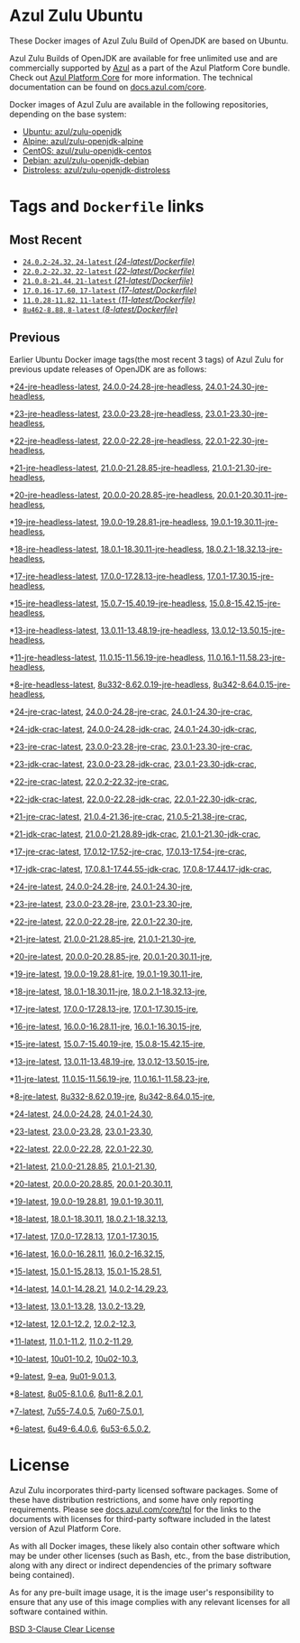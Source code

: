 Azul Zulu Ubuntu
================

These Docker images of Azul Zulu Build of OpenJDK are based on Ubuntu.

Azul Zulu Builds of OpenJDK are available for free unlimited use and are commercially supported by [Azul][1] as a part of the Azul Platform Core bundle.
Check out [Azul Platform Core][2] for more information. The technical documentation can be found on [docs.azul.com/core][3].

Docker images of Azul Zulu are available in the following repositories, depending on the base system:

  * [Ubuntu: azul/zulu-openjdk][4]
  * [Alpine: azul/zulu-openjdk-alpine][5]
  * [CentOS: azul/zulu-openjdk-centos][6]
  * [Debian: azul/zulu-openjdk-debian][7]
  * [Distroless: azul/zulu-openjdk-distroless][8]

Tags and `Dockerfile` links
===========================

Most Recent
-----------


  * [`24.0.2-24.32`, `24-latest` (*24-latest/Dockerfile)*][46]
  * [`22.0.2-22.32`, `22-latest` (*22-latest/Dockerfile)*][78]
  * [`21.0.8-21.44`, `21-latest` (*21-latest/Dockerfile)*][92]
  * [`17.0.16-17.60`, `17-latest` (*17-latest/Dockerfile)*][169]
  * [`11.0.28-11.82`, `11-latest` (*11-latest/Dockerfile)*][302]
  * [`8u462-8.88`, `8-latest` (*8-latest/Dockerfile)*][377]

Previous
--------

Earlier Ubuntu Docker image tags(the most recent 3 tags) of Azul Zulu for previous update releases of OpenJDK are as follows:


  *[24-jre-headless-latest][11],
  [24.0.0-24.28-jre-headless][50],
  [24.0.1-24.30-jre-headless][55],
  
  
  *[23-jre-headless-latest][12],
  [23.0.0-23.28-jre-headless][67],
  [23.0.1-23.30-jre-headless][69],
  
  
  *[22-jre-headless-latest][13],
  [22.0.0-22.28-jre-headless][79],
  [22.0.1-22.30-jre-headless][85],
  
  
  *[21-jre-headless-latest][14],
  [21.0.0-21.28.85-jre-headless][93],
  [21.0.1-21.30-jre-headless][99],
  
  
  
  
  
  
  
  
  
  *[20-jre-headless-latest][15],
  [20.0.0-20.28.85-jre-headless][141],
  [20.0.1-20.30.11-jre-headless][143],
  
  
  *[19-jre-headless-latest][16],
  [19.0.0-19.28.81-jre-headless][149],
  [19.0.1-19.30.11-jre-headless][153],
  
  
  *[18-jre-headless-latest][17],
  [18.0.1-18.30.11-jre-headless][160],
  [18.0.2.1-18.32.13-jre-headless][164],
  
  
  *[17-jre-headless-latest][18],
  [17.0.0-17.28.13-jre-headless][170],
  [17.0.1-17.30.15-jre-headless][175],
  
  
  
  
  
  
  
  
  
  
  
  
  
  
  
  
  
  
  
  *[15-jre-headless-latest][19],
  [15.0.7-15.40.19-jre-headless][261],
  [15.0.8-15.42.15-jre-headless][265],
  
  
  
  *[13-jre-headless-latest][20],
  [13.0.11-13.48.19-jre-headless][287],
  [13.0.12-13.50.15-jre-headless][291],
  
  
  
  *[11-jre-headless-latest][21],
  [11.0.15-11.56.19-jre-headless][319],
  [11.0.16.1-11.58.23-jre-headless][321],
  
  
  
  
  
  
  
  
  
  
  
  
  
  
  
  
  *[8-jre-headless-latest][22],
  [8u332-8.62.0.19-jre-headless][415],
  [8u342-8.64.0.15-jre-headless][419],
  
  
  
  
  
  
  
  
  
  
  
  
  
  
  
  
  *[24-jre-crac-latest][23],
  [24.0.0-24.28-jre-crac][48],
  [24.0.1-24.30-jre-crac][53],
  
  
  *[24-jdk-crac-latest][24],
  [24.0.0-24.28-jdk-crac][51],
  [24.0.1-24.30-jdk-crac][54],
  
  
  *[23-jre-crac-latest][25],
  [23.0.0-23.28-jre-crac][64],
  [23.0.1-23.30-jre-crac][70],
  
  
  *[23-jdk-crac-latest][26],
  [23.0.0-23.28-jdk-crac][66],
  [23.0.1-23.30-jdk-crac][72],
  
  
  *[22-jre-crac-latest][27],
  [22.0.2-22.32-jre-crac][87],
  
  *[22-jdk-crac-latest][28],
  [22.0.0-22.28-jdk-crac][81],
  [22.0.1-22.30-jdk-crac][84],
  
  
  *[21-jre-crac-latest][29],
  [21.0.4-21.36-jre-crac][117],
  [21.0.5-21.38-jre-crac][119],
  
  
  
  
  *[21-jdk-crac-latest][30],
  [21.0.0-21.28.89-jdk-crac][96],
  [21.0.1-21.30-jdk-crac][98],
  
  
  
  
  
  
  
  
  
  *[17-jre-crac-latest][31],
  [17.0.12-17.52-jre-crac][223],
  [17.0.13-17.54-jre-crac][227],
  
  
  
  
  *[17-jdk-crac-latest][32],
  [17.0.8.1-17.44.55-jdk-crac][200],
  [17.0.8-17.44.17-jdk-crac][204],
  
  
  
  
  
  
  
  
  
  
  *[24-jre-latest][33],
  [24.0.0-24.28-jre][49],
  [24.0.1-24.30-jre][52],
  
  
  *[23-jre-latest][34],
  [23.0.0-23.28-jre][63],
  [23.0.1-23.30-jre][71],
  
  
  *[22-jre-latest][35],
  [22.0.0-22.28-jre][82],
  [22.0.1-22.30-jre][83],
  
  
  *[21-jre-latest][36],
  [21.0.0-21.28.85-jre][95],
  [21.0.1-21.30-jre][97],
  
  
  
  
  
  
  
  
  
  *[20-jre-latest][37],
  [20.0.0-20.28.85-jre][140],
  [20.0.1-20.30.11-jre][144],
  
  
  *[19-jre-latest][38],
  [19.0.0-19.28.81-jre][151],
  [19.0.1-19.30.11-jre][152],
  
  
  *[18-jre-latest][39],
  [18.0.1-18.30.11-jre][162],
  [18.0.2.1-18.32.13-jre][163],
  
  
  *[17-jre-latest][40],
  [17.0.0-17.28.13-jre][172],
  [17.0.1-17.30.15-jre][173],
  
  
  
  
  
  
  
  
  
  
  
  
  
  
  
  
  
  
  
  *[16-jre-latest][41],
  [16.0.0-16.28.11-jre][248],
  [16.0.1-16.30.15-jre][249],
  
  
  *[15-jre-latest][42],
  [15.0.7-15.40.19-jre][260],
  [15.0.8-15.42.15-jre][264],
  
  
  
  *[13-jre-latest][43],
  [13.0.11-13.48.19-jre][288],
  [13.0.12-13.50.15-jre][289],
  
  
  
  *[11-jre-latest][44],
  [11.0.15-11.56.19-jre][318],
  [11.0.16.1-11.58.23-jre][323],
  
  
  
  
  
  
  
  
  
  
  
  
  
  
  
  
  *[8-jre-latest][45],
  [8u332-8.62.0.19-jre][416],
  [8u342-8.64.0.15-jre][420],
  
  
  
  
  
  
  
  
  
  
  
  
  
  
  
  
  *[24-latest][46],
  [24.0.0-24.28][47],
  [24.0.1-24.30][56],
  
  
  *[23-latest][62],
  [23.0.0-23.28][65],
  [23.0.1-23.30][68],
  
  
  *[22-latest][78],
  [22.0.0-22.28][80],
  [22.0.1-22.30][86],
  
  
  *[21-latest][92],
  [21.0.0-21.28.85][94],
  [21.0.1-21.30][100],
  
  
  
  
  
  
  
  
  
  *[20-latest][138],
  [20.0.0-20.28.85][139],
  [20.0.1-20.30.11][142],
  
  
  *[19-latest][148],
  [19.0.0-19.28.81][150],
  [19.0.1-19.30.11][154],
  
  
  
  *[18-latest][159],
  [18.0.1-18.30.11][161],
  [18.0.2.1-18.32.13][165],
  
  
  *[17-latest][169],
  [17.0.0-17.28.13][171],
  [17.0.1-17.30.15][174],
  
  
  
  
  
  
  
  
  
  
  
  
  
  
  
  
  
  
  
  *[16-latest][246],
  [16.0.0-16.28.11][247],
  [16.0.2-16.32.15][250],
  
  *[15-latest][252],
  [15.0.1-15.28.13][253],
  [15.0.1-15.28.51][254],
  
  
  
  
  
  
  
  
  
  
  *[14-latest][272],
  [14.0.1-14.28.21][273],
  [14.0.2-14.29.23][274],
  
  *[13-latest][275],
  [13.0.1-13.28][276],
  [13.0.2-13.29][277],
  
  
  
  
  
  
  
  
  
  
  
  
  
  *[12-latest][298],
  [12.0.1-12.2][299],
  [12.0.2-12.3][300],
  
  
  *[11-latest][302],
  [11.0.1-11.2][303],
  [11.0.2-11.29][304],
  
  
  
  
  
  
  
  
  
  
  
  
  
  
  
  
  
  
  
  
  
  
  
  
  
  
  
  
  
  
  
  *[10-latest][369],
  [10u01-10.2][370],
  [10u02-10.3][371],
  
  *[9-latest][372],
  [9-ea][373],
  [9u01-9.0.1.3][374],
  
  
  
  *[8-latest][377],
  [8u05-8.1.0.6][378],
  [8u11-8.2.0.1][379],
  
  
  
  
  
  
  
  
  
  
  
  
  
  
  
  
  
  
  
  
  
  
  
  
  
  
  
  
  
  
  
  
  
  
  
  
  
  
  
  
  
  
  
  
  
  
  
  
  
  
  
  
  
  *[7-latest][466],
  [7u55-7.4.0.5][467],
  [7u60-7.5.0.1][468],
  
  
  
  
  
  
  
  
  
  
  
  
  
  
  
  
  
  
  
  
  
  
  
  
  
  
  
  
  
  
  
  
  
  
  
  
  *[6-latest][504],
  [6u49-6.4.0.6][505],
  [6u53-6.5.0.2][506],
  
  
  
  
  
  
  
  
  
  
  
  
  
  
  
  
  
  License
=======

Azul Zulu incorporates third-party licensed software packages. Some of these have distribution restrictions, and some have only reporting requirements. Please see [docs.azul.com/core/tpl][9] for the links to the documents with licenses for third-party software included in the latest version of Azul Platform Core.

As with all Docker images, these likely also contain other software which may be under other licenses (such as Bash, etc., from the base distribution, along with any direct or indirect dependencies of the primary software being contained).

As for any pre-built image usage, it is the image user's responsibility to ensure that any use of this image complies with any relevant licenses for all software contained within.

[BSD 3-Clause Clear License][10]

  [1]: https://www.azul.com/
  [2]: https://www.azul.com/products/core/
  [3]: https://docs.azul.com/core/
  [4]: https://hub.docker.com/r/azul/zulu-openjdk
  [5]: https://hub.docker.com/r/azul/zulu-openjdk-alpine
  [6]: https://hub.docker.com/r/azul/zulu-openjdk-centos
  [7]: https://hub.docker.com/r/azul/zulu-openjdk-debian
  [8]: https://hub.docker.com/r/azul/zulu-openjdk-distroless
  [9]: https://docs.azul.com/core/tpl
  [10]: https://github.com/zulu-openjdk/zulu-openjdk/blob/master/LICENSE.txt


  [11]: https://github.com/zulu-openjdk/zulu-openjdk/blob/master/ubuntu/24-jre-headless-latest/Dockerfile
  [50]: https://github.com/zulu-openjdk/zulu-openjdk/blob/master/ubuntu/24.0.0-24.28-jre-headless/Dockerfile
  [55]: https://github.com/zulu-openjdk/zulu-openjdk/blob/master/ubuntu/24.0.1-24.30-jre-headless/Dockerfile
  
  
  [12]: https://github.com/zulu-openjdk/zulu-openjdk/blob/master/ubuntu/23-jre-headless-latest/Dockerfile
  [67]: https://github.com/zulu-openjdk/zulu-openjdk/blob/master/ubuntu/23.0.0-23.28-jre-headless/Dockerfile
  [69]: https://github.com/zulu-openjdk/zulu-openjdk/blob/master/ubuntu/23.0.1-23.30-jre-headless/Dockerfile
  
  
  [13]: https://github.com/zulu-openjdk/zulu-openjdk/blob/master/ubuntu/22-jre-headless-latest/Dockerfile
  [79]: https://github.com/zulu-openjdk/zulu-openjdk/blob/master/ubuntu/22.0.0-22.28-jre-headless/Dockerfile
  [85]: https://github.com/zulu-openjdk/zulu-openjdk/blob/master/ubuntu/22.0.1-22.30-jre-headless/Dockerfile
  
  
  [14]: https://github.com/zulu-openjdk/zulu-openjdk/blob/master/ubuntu/21-jre-headless-latest/Dockerfile
  [93]: https://github.com/zulu-openjdk/zulu-openjdk/blob/master/ubuntu/21.0.0-21.28.85-jre-headless/Dockerfile
  [99]: https://github.com/zulu-openjdk/zulu-openjdk/blob/master/ubuntu/21.0.1-21.30-jre-headless/Dockerfile
  
  
  
  
  
  
  
  
  
  [15]: https://github.com/zulu-openjdk/zulu-openjdk/blob/master/ubuntu/20-jre-headless-latest/Dockerfile
  [141]: https://github.com/zulu-openjdk/zulu-openjdk/blob/master/ubuntu/20.0.0-20.28.85-jre-headless/Dockerfile
  [143]: https://github.com/zulu-openjdk/zulu-openjdk/blob/master/ubuntu/20.0.1-20.30.11-jre-headless/Dockerfile
  
  
  [16]: https://github.com/zulu-openjdk/zulu-openjdk/blob/master/ubuntu/19-jre-headless-latest/Dockerfile
  [149]: https://github.com/zulu-openjdk/zulu-openjdk/blob/master/ubuntu/19.0.0-19.28.81-jre-headless/Dockerfile
  [153]: https://github.com/zulu-openjdk/zulu-openjdk/blob/master/ubuntu/19.0.1-19.30.11-jre-headless/Dockerfile
  
  
  [17]: https://github.com/zulu-openjdk/zulu-openjdk/blob/master/ubuntu/18-jre-headless-latest/Dockerfile
  [160]: https://github.com/zulu-openjdk/zulu-openjdk/blob/master/ubuntu/18.0.1-18.30.11-jre-headless/Dockerfile
  [164]: https://github.com/zulu-openjdk/zulu-openjdk/blob/master/ubuntu/18.0.2.1-18.32.13-jre-headless/Dockerfile
  
  
  [18]: https://github.com/zulu-openjdk/zulu-openjdk/blob/master/ubuntu/17-jre-headless-latest/Dockerfile
  [170]: https://github.com/zulu-openjdk/zulu-openjdk/blob/master/ubuntu/17.0.0-17.28.13-jre-headless/Dockerfile
  [175]: https://github.com/zulu-openjdk/zulu-openjdk/blob/master/ubuntu/17.0.1-17.30.15-jre-headless/Dockerfile
  
  
  
  
  
  
  
  
  
  
  
  
  
  
  
  
  
  
  
  [19]: https://github.com/zulu-openjdk/zulu-openjdk/blob/master/ubuntu/15-jre-headless-latest/Dockerfile
  [261]: https://github.com/zulu-openjdk/zulu-openjdk/blob/master/ubuntu/15.0.7-15.40.19-jre-headless/Dockerfile
  [265]: https://github.com/zulu-openjdk/zulu-openjdk/blob/master/ubuntu/15.0.8-15.42.15-jre-headless/Dockerfile
  
  
  
  [20]: https://github.com/zulu-openjdk/zulu-openjdk/blob/master/ubuntu/13-jre-headless-latest/Dockerfile
  [287]: https://github.com/zulu-openjdk/zulu-openjdk/blob/master/ubuntu/13.0.11-13.48.19-jre-headless/Dockerfile
  [291]: https://github.com/zulu-openjdk/zulu-openjdk/blob/master/ubuntu/13.0.12-13.50.15-jre-headless/Dockerfile
  
  
  
  [21]: https://github.com/zulu-openjdk/zulu-openjdk/blob/master/ubuntu/11-jre-headless-latest/Dockerfile
  [319]: https://github.com/zulu-openjdk/zulu-openjdk/blob/master/ubuntu/11.0.15-11.56.19-jre-headless/Dockerfile
  [321]: https://github.com/zulu-openjdk/zulu-openjdk/blob/master/ubuntu/11.0.16.1-11.58.23-jre-headless/Dockerfile
  
  
  
  
  
  
  
  
  
  
  
  
  
  
  
  
  [22]: https://github.com/zulu-openjdk/zulu-openjdk/blob/master/ubuntu/8-jre-headless-latest/Dockerfile
  [415]: https://github.com/zulu-openjdk/zulu-openjdk/blob/master/ubuntu/8u332-8.62.0.19-jre-headless/Dockerfile
  [419]: https://github.com/zulu-openjdk/zulu-openjdk/blob/master/ubuntu/8u342-8.64.0.15-jre-headless/Dockerfile
  
  
  
  
  
  
  
  
  
  
  
  
  
  
  
  
  [23]: https://github.com/zulu-openjdk/zulu-openjdk/blob/master/ubuntu/24-jre-crac-latest/Dockerfile
  [48]: https://github.com/zulu-openjdk/zulu-openjdk/blob/master/ubuntu/24.0.0-24.28-jre-crac/Dockerfile
  [53]: https://github.com/zulu-openjdk/zulu-openjdk/blob/master/ubuntu/24.0.1-24.30-jre-crac/Dockerfile
  
  
  [24]: https://github.com/zulu-openjdk/zulu-openjdk/blob/master/ubuntu/24-jdk-crac-latest/Dockerfile
  [51]: https://github.com/zulu-openjdk/zulu-openjdk/blob/master/ubuntu/24.0.0-24.28-jdk-crac/Dockerfile
  [54]: https://github.com/zulu-openjdk/zulu-openjdk/blob/master/ubuntu/24.0.1-24.30-jdk-crac/Dockerfile
  
  
  [25]: https://github.com/zulu-openjdk/zulu-openjdk/blob/master/ubuntu/23-jre-crac-latest/Dockerfile
  [64]: https://github.com/zulu-openjdk/zulu-openjdk/blob/master/ubuntu/23.0.0-23.28-jre-crac/Dockerfile
  [70]: https://github.com/zulu-openjdk/zulu-openjdk/blob/master/ubuntu/23.0.1-23.30-jre-crac/Dockerfile
  
  
  [26]: https://github.com/zulu-openjdk/zulu-openjdk/blob/master/ubuntu/23-jdk-crac-latest/Dockerfile
  [66]: https://github.com/zulu-openjdk/zulu-openjdk/blob/master/ubuntu/23.0.0-23.28-jdk-crac/Dockerfile
  [72]: https://github.com/zulu-openjdk/zulu-openjdk/blob/master/ubuntu/23.0.1-23.30-jdk-crac/Dockerfile
  
  
  [27]: https://github.com/zulu-openjdk/zulu-openjdk/blob/master/ubuntu/22-jre-crac-latest/Dockerfile
  [87]: https://github.com/zulu-openjdk/zulu-openjdk/blob/master/ubuntu/22.0.2-22.32-jre-crac/Dockerfile
  
  [28]: https://github.com/zulu-openjdk/zulu-openjdk/blob/master/ubuntu/22-jdk-crac-latest/Dockerfile
  [81]: https://github.com/zulu-openjdk/zulu-openjdk/blob/master/ubuntu/22.0.0-22.28-jdk-crac/Dockerfile
  [84]: https://github.com/zulu-openjdk/zulu-openjdk/blob/master/ubuntu/22.0.1-22.30-jdk-crac/Dockerfile
  
  
  [29]: https://github.com/zulu-openjdk/zulu-openjdk/blob/master/ubuntu/21-jre-crac-latest/Dockerfile
  [117]: https://github.com/zulu-openjdk/zulu-openjdk/blob/master/ubuntu/21.0.4-21.36-jre-crac/Dockerfile
  [119]: https://github.com/zulu-openjdk/zulu-openjdk/blob/master/ubuntu/21.0.5-21.38-jre-crac/Dockerfile
  
  
  
  
  [30]: https://github.com/zulu-openjdk/zulu-openjdk/blob/master/ubuntu/21-jdk-crac-latest/Dockerfile
  [96]: https://github.com/zulu-openjdk/zulu-openjdk/blob/master/ubuntu/21.0.0-21.28.89-jdk-crac/Dockerfile
  [98]: https://github.com/zulu-openjdk/zulu-openjdk/blob/master/ubuntu/21.0.1-21.30-jdk-crac/Dockerfile
  
  
  
  
  
  
  
  
  
  [31]: https://github.com/zulu-openjdk/zulu-openjdk/blob/master/ubuntu/17-jre-crac-latest/Dockerfile
  [223]: https://github.com/zulu-openjdk/zulu-openjdk/blob/master/ubuntu/17.0.12-17.52-jre-crac/Dockerfile
  [227]: https://github.com/zulu-openjdk/zulu-openjdk/blob/master/ubuntu/17.0.13-17.54-jre-crac/Dockerfile
  
  
  
  
  [32]: https://github.com/zulu-openjdk/zulu-openjdk/blob/master/ubuntu/17-jdk-crac-latest/Dockerfile
  [200]: https://github.com/zulu-openjdk/zulu-openjdk/blob/master/ubuntu/17.0.8.1-17.44.55-jdk-crac/Dockerfile
  [204]: https://github.com/zulu-openjdk/zulu-openjdk/blob/master/ubuntu/17.0.8-17.44.17-jdk-crac/Dockerfile
  
  
  
  
  
  
  
  
  
  
  [33]: https://github.com/zulu-openjdk/zulu-openjdk/blob/master/ubuntu/24-jre-latest/Dockerfile
  [49]: https://github.com/zulu-openjdk/zulu-openjdk/blob/master/ubuntu/24.0.0-24.28-jre/Dockerfile
  [52]: https://github.com/zulu-openjdk/zulu-openjdk/blob/master/ubuntu/24.0.1-24.30-jre/Dockerfile
  
  
  [34]: https://github.com/zulu-openjdk/zulu-openjdk/blob/master/ubuntu/23-jre-latest/Dockerfile
  [63]: https://github.com/zulu-openjdk/zulu-openjdk/blob/master/ubuntu/23.0.0-23.28-jre/Dockerfile
  [71]: https://github.com/zulu-openjdk/zulu-openjdk/blob/master/ubuntu/23.0.1-23.30-jre/Dockerfile
  
  
  [35]: https://github.com/zulu-openjdk/zulu-openjdk/blob/master/ubuntu/22-jre-latest/Dockerfile
  [82]: https://github.com/zulu-openjdk/zulu-openjdk/blob/master/ubuntu/22.0.0-22.28-jre/Dockerfile
  [83]: https://github.com/zulu-openjdk/zulu-openjdk/blob/master/ubuntu/22.0.1-22.30-jre/Dockerfile
  
  
  [36]: https://github.com/zulu-openjdk/zulu-openjdk/blob/master/ubuntu/21-jre-latest/Dockerfile
  [95]: https://github.com/zulu-openjdk/zulu-openjdk/blob/master/ubuntu/21.0.0-21.28.85-jre/Dockerfile
  [97]: https://github.com/zulu-openjdk/zulu-openjdk/blob/master/ubuntu/21.0.1-21.30-jre/Dockerfile
  
  
  
  
  
  
  
  
  
  [37]: https://github.com/zulu-openjdk/zulu-openjdk/blob/master/ubuntu/20-jre-latest/Dockerfile
  [140]: https://github.com/zulu-openjdk/zulu-openjdk/blob/master/ubuntu/20.0.0-20.28.85-jre/Dockerfile
  [144]: https://github.com/zulu-openjdk/zulu-openjdk/blob/master/ubuntu/20.0.1-20.30.11-jre/Dockerfile
  
  
  [38]: https://github.com/zulu-openjdk/zulu-openjdk/blob/master/ubuntu/19-jre-latest/Dockerfile
  [151]: https://github.com/zulu-openjdk/zulu-openjdk/blob/master/ubuntu/19.0.0-19.28.81-jre/Dockerfile
  [152]: https://github.com/zulu-openjdk/zulu-openjdk/blob/master/ubuntu/19.0.1-19.30.11-jre/Dockerfile
  
  
  [39]: https://github.com/zulu-openjdk/zulu-openjdk/blob/master/ubuntu/18-jre-latest/Dockerfile
  [162]: https://github.com/zulu-openjdk/zulu-openjdk/blob/master/ubuntu/18.0.1-18.30.11-jre/Dockerfile
  [163]: https://github.com/zulu-openjdk/zulu-openjdk/blob/master/ubuntu/18.0.2.1-18.32.13-jre/Dockerfile
  
  
  [40]: https://github.com/zulu-openjdk/zulu-openjdk/blob/master/ubuntu/17-jre-latest/Dockerfile
  [172]: https://github.com/zulu-openjdk/zulu-openjdk/blob/master/ubuntu/17.0.0-17.28.13-jre/Dockerfile
  [173]: https://github.com/zulu-openjdk/zulu-openjdk/blob/master/ubuntu/17.0.1-17.30.15-jre/Dockerfile
  
  
  
  
  
  
  
  
  
  
  
  
  
  
  
  
  
  
  
  [41]: https://github.com/zulu-openjdk/zulu-openjdk/blob/master/ubuntu/16-jre-latest/Dockerfile
  [248]: https://github.com/zulu-openjdk/zulu-openjdk/blob/master/ubuntu/16.0.0-16.28.11-jre/Dockerfile
  [249]: https://github.com/zulu-openjdk/zulu-openjdk/blob/master/ubuntu/16.0.1-16.30.15-jre/Dockerfile
  
  
  [42]: https://github.com/zulu-openjdk/zulu-openjdk/blob/master/ubuntu/15-jre-latest/Dockerfile
  [260]: https://github.com/zulu-openjdk/zulu-openjdk/blob/master/ubuntu/15.0.7-15.40.19-jre/Dockerfile
  [264]: https://github.com/zulu-openjdk/zulu-openjdk/blob/master/ubuntu/15.0.8-15.42.15-jre/Dockerfile
  
  
  
  [43]: https://github.com/zulu-openjdk/zulu-openjdk/blob/master/ubuntu/13-jre-latest/Dockerfile
  [288]: https://github.com/zulu-openjdk/zulu-openjdk/blob/master/ubuntu/13.0.11-13.48.19-jre/Dockerfile
  [289]: https://github.com/zulu-openjdk/zulu-openjdk/blob/master/ubuntu/13.0.12-13.50.15-jre/Dockerfile
  
  
  
  [44]: https://github.com/zulu-openjdk/zulu-openjdk/blob/master/ubuntu/11-jre-latest/Dockerfile
  [318]: https://github.com/zulu-openjdk/zulu-openjdk/blob/master/ubuntu/11.0.15-11.56.19-jre/Dockerfile
  [323]: https://github.com/zulu-openjdk/zulu-openjdk/blob/master/ubuntu/11.0.16.1-11.58.23-jre/Dockerfile
  
  
  
  
  
  
  
  
  
  
  
  
  
  
  
  
  [45]: https://github.com/zulu-openjdk/zulu-openjdk/blob/master/ubuntu/8-jre-latest/Dockerfile
  [416]: https://github.com/zulu-openjdk/zulu-openjdk/blob/master/ubuntu/8u332-8.62.0.19-jre/Dockerfile
  [420]: https://github.com/zulu-openjdk/zulu-openjdk/blob/master/ubuntu/8u342-8.64.0.15-jre/Dockerfile
  
  
  
  
  
  
  
  
  
  
  
  
  
  
  
  
  [46]: https://github.com/zulu-openjdk/zulu-openjdk/blob/master/ubuntu/24-latest/Dockerfile
  [47]: https://github.com/zulu-openjdk/zulu-openjdk/blob/master/ubuntu/24.0.0-24.28/Dockerfile
  [56]: https://github.com/zulu-openjdk/zulu-openjdk/blob/master/ubuntu/24.0.1-24.30/Dockerfile
  
  
  [62]: https://github.com/zulu-openjdk/zulu-openjdk/blob/master/ubuntu/23-latest/Dockerfile
  [65]: https://github.com/zulu-openjdk/zulu-openjdk/blob/master/ubuntu/23.0.0-23.28/Dockerfile
  [68]: https://github.com/zulu-openjdk/zulu-openjdk/blob/master/ubuntu/23.0.1-23.30/Dockerfile
  
  
  [78]: https://github.com/zulu-openjdk/zulu-openjdk/blob/master/ubuntu/22-latest/Dockerfile
  [80]: https://github.com/zulu-openjdk/zulu-openjdk/blob/master/ubuntu/22.0.0-22.28/Dockerfile
  [86]: https://github.com/zulu-openjdk/zulu-openjdk/blob/master/ubuntu/22.0.1-22.30/Dockerfile
  
  
  [92]: https://github.com/zulu-openjdk/zulu-openjdk/blob/master/ubuntu/21-latest/Dockerfile
  [94]: https://github.com/zulu-openjdk/zulu-openjdk/blob/master/ubuntu/21.0.0-21.28.85/Dockerfile
  [100]: https://github.com/zulu-openjdk/zulu-openjdk/blob/master/ubuntu/21.0.1-21.30/Dockerfile
  
  
  
  
  
  
  
  
  
  [138]: https://github.com/zulu-openjdk/zulu-openjdk/blob/master/ubuntu/20-latest/Dockerfile
  [139]: https://github.com/zulu-openjdk/zulu-openjdk/blob/master/ubuntu/20.0.0-20.28.85/Dockerfile
  [142]: https://github.com/zulu-openjdk/zulu-openjdk/blob/master/ubuntu/20.0.1-20.30.11/Dockerfile
  
  
  [148]: https://github.com/zulu-openjdk/zulu-openjdk/blob/master/ubuntu/19-latest/Dockerfile
  [150]: https://github.com/zulu-openjdk/zulu-openjdk/blob/master/ubuntu/19.0.0-19.28.81/Dockerfile
  [154]: https://github.com/zulu-openjdk/zulu-openjdk/blob/master/ubuntu/19.0.1-19.30.11/Dockerfile
  
  
  
  [159]: https://github.com/zulu-openjdk/zulu-openjdk/blob/master/ubuntu/18-latest/Dockerfile
  [161]: https://github.com/zulu-openjdk/zulu-openjdk/blob/master/ubuntu/18.0.1-18.30.11/Dockerfile
  [165]: https://github.com/zulu-openjdk/zulu-openjdk/blob/master/ubuntu/18.0.2.1-18.32.13/Dockerfile
  
  
  [169]: https://github.com/zulu-openjdk/zulu-openjdk/blob/master/ubuntu/17-latest/Dockerfile
  [171]: https://github.com/zulu-openjdk/zulu-openjdk/blob/master/ubuntu/17.0.0-17.28.13/Dockerfile
  [174]: https://github.com/zulu-openjdk/zulu-openjdk/blob/master/ubuntu/17.0.1-17.30.15/Dockerfile
  
  
  
  
  
  
  
  
  
  
  
  
  
  
  
  
  
  
  
  [246]: https://github.com/zulu-openjdk/zulu-openjdk/blob/master/ubuntu/16-latest/Dockerfile
  [247]: https://github.com/zulu-openjdk/zulu-openjdk/blob/master/ubuntu/16.0.0-16.28.11/Dockerfile
  [250]: https://github.com/zulu-openjdk/zulu-openjdk/blob/master/ubuntu/16.0.2-16.32.15/Dockerfile
  
  [252]: https://github.com/zulu-openjdk/zulu-openjdk/blob/master/ubuntu/15-latest/Dockerfile
  [253]: https://github.com/zulu-openjdk/zulu-openjdk/blob/master/ubuntu/15.0.1-15.28.13/Dockerfile
  [254]: https://github.com/zulu-openjdk/zulu-openjdk/blob/master/ubuntu/15.0.1-15.28.51/Dockerfile
  
  
  
  
  
  
  
  
  
  
  [272]: https://github.com/zulu-openjdk/zulu-openjdk/blob/master/ubuntu/14-latest/Dockerfile
  [273]: https://github.com/zulu-openjdk/zulu-openjdk/blob/master/ubuntu/14.0.1-14.28.21/Dockerfile
  [274]: https://github.com/zulu-openjdk/zulu-openjdk/blob/master/ubuntu/14.0.2-14.29.23/Dockerfile
  
  [275]: https://github.com/zulu-openjdk/zulu-openjdk/blob/master/ubuntu/13-latest/Dockerfile
  [276]: https://github.com/zulu-openjdk/zulu-openjdk/blob/master/ubuntu/13.0.1-13.28/Dockerfile
  [277]: https://github.com/zulu-openjdk/zulu-openjdk/blob/master/ubuntu/13.0.2-13.29/Dockerfile
  
  
  
  
  
  
  
  
  
  
  
  
  
  [298]: https://github.com/zulu-openjdk/zulu-openjdk/blob/master/ubuntu/12-latest/Dockerfile
  [299]: https://github.com/zulu-openjdk/zulu-openjdk/blob/master/ubuntu/12.0.1-12.2/Dockerfile
  [300]: https://github.com/zulu-openjdk/zulu-openjdk/blob/master/ubuntu/12.0.2-12.3/Dockerfile
  
  
  [302]: https://github.com/zulu-openjdk/zulu-openjdk/blob/master/ubuntu/11-latest/Dockerfile
  [303]: https://github.com/zulu-openjdk/zulu-openjdk/blob/master/ubuntu/11.0.1-11.2/Dockerfile
  [304]: https://github.com/zulu-openjdk/zulu-openjdk/blob/master/ubuntu/11.0.2-11.29/Dockerfile
  
  
  
  
  
  
  
  
  
  
  
  
  
  
  
  
  
  
  
  
  
  
  
  
  
  
  
  
  
  
  
  [369]: https://github.com/zulu-openjdk/zulu-openjdk/blob/master/ubuntu/10-latest/Dockerfile
  [370]: https://github.com/zulu-openjdk/zulu-openjdk/blob/master/ubuntu/10u01-10.2/Dockerfile
  [371]: https://github.com/zulu-openjdk/zulu-openjdk/blob/master/ubuntu/10u02-10.3/Dockerfile
  
  [372]: https://github.com/zulu-openjdk/zulu-openjdk/blob/master/ubuntu/9-latest/Dockerfile
  [373]: https://github.com/zulu-openjdk/zulu-openjdk/blob/master/ubuntu/9-ea/Dockerfile
  [374]: https://github.com/zulu-openjdk/zulu-openjdk/blob/master/ubuntu/9u01-9.0.1.3/Dockerfile
  
  
  
  [377]: https://github.com/zulu-openjdk/zulu-openjdk/blob/master/ubuntu/8-latest/Dockerfile
  [378]: https://github.com/zulu-openjdk/zulu-openjdk/blob/master/ubuntu/8u05-8.1.0.6/Dockerfile
  [379]: https://github.com/zulu-openjdk/zulu-openjdk/blob/master/ubuntu/8u11-8.2.0.1/Dockerfile
  
  
  
  
  
  
  
  
  
  
  
  
  
  
  
  
  
  
  
  
  
  
  
  
  
  
  
  
  
  
  
  
  
  
  
  
  
  
  
  
  
  
  
  
  
  
  
  
  
  
  
  
  
  [466]: https://github.com/zulu-openjdk/zulu-openjdk/blob/master/ubuntu/7-latest/Dockerfile
  [467]: https://github.com/zulu-openjdk/zulu-openjdk/blob/master/ubuntu/7u55-7.4.0.5/Dockerfile
  [468]: https://github.com/zulu-openjdk/zulu-openjdk/blob/master/ubuntu/7u60-7.5.0.1/Dockerfile
  
  
  
  
  
  
  
  
  
  
  
  
  
  
  
  
  
  
  
  
  
  
  
  
  
  
  
  
  
  
  
  
  
  
  
  
  [504]: https://github.com/zulu-openjdk/zulu-openjdk/blob/master/ubuntu/6-latest/Dockerfile
  [505]: https://github.com/zulu-openjdk/zulu-openjdk/blob/master/ubuntu/6u49-6.4.0.6/Dockerfile
  [506]: https://github.com/zulu-openjdk/zulu-openjdk/blob/master/ubuntu/6u53-6.5.0.2/Dockerfile
  
  
  
  
  
  
  
  
  
  
  
  
  
  
  
  
  
  